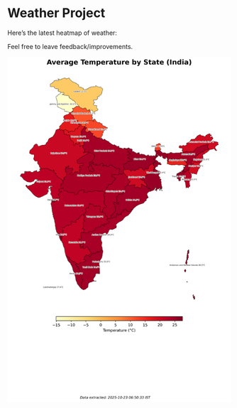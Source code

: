 # Weather Project

Here’s the latest heatmap of weather:

Feel free to leave feedback/improvements.

![India Heatmap](docs/assets/india_heatmap.png?v=F982E4)

